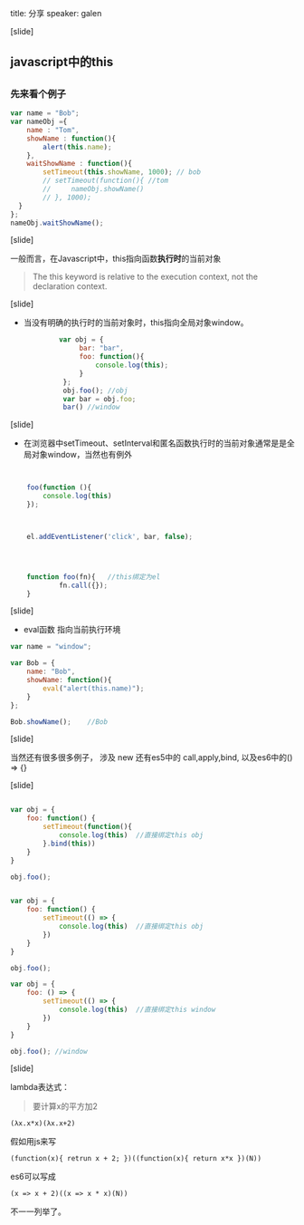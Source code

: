 title: 分享
speaker: galen





[slide]

## javascript中的this

##

### 先来看个例子  

```javascript
var name = "Bob";
var nameObj ={
    name : "Tom",
    showName : function(){
        alert(this.name);
    },
    waitShowName : function(){
        setTimeout(this.showName, 1000); // bob
        // setTimeout(function(){ //tom
        //     nameObj.showName()
        // }, 1000);
  }
};
nameObj.waitShowName();
```

[slide]

一般而言，在Javascript中，this指向函数**执行时**的当前对象

> The this keyword is relative to the execution context, not the declaration context.


[slide]
* 当没有明确的执行时的当前对象时，this指向全局对象window。
```javascript
            var obj = {
                 bar: "bar",
                 foo: function(){
                     console.log(this);
                 }
             };
             obj.foo(); //obj
             var bar = obj.foo;
             bar() //window
```


[slide]

* 在浏览器中setTimeout、setInterval和匿名函数执行时的当前对象通常是是全局对象window，当然也有例外

```javascript


    foo(function (){
        console.log(this)
    });



    el.addEventListener('click', bar, false);




    function foo(fn){   //this绑定为el
            fn.call({});
    }
```


[slide]

* eval函数 指向当前执行环境  

```javascript
var name = "window";

var Bob = {
    name: "Bob",
    showName: function(){
        eval("alert(this.name)");
    }
};

Bob.showName();    //Bob
```

[slide]

当然还有很多很多例子，
涉及 new     还有es5中的 call,apply,bind,  以及es6中的() => {}

[slide]
```javascript

var obj = {
    foo: function() {
        setTimeout(function(){
            console.log(this)  //直接绑定this obj
        }.bind(this))
    }
}

obj.foo();


var obj = {
    foo: function() {
        setTimeout(() => {
            console.log(this)  //直接绑定this obj
        })
    }
}

obj.foo();

var obj = {
    foo: () => {
        setTimeout(() => {
            console.log(this)  //直接绑定this window
        })
    }
}

obj.foo(); //window

```



[slide]

lambda表达式：  

> 要计算x的平方加2  

```
(λx.x*x)(λx.x+2)
```   

假如用js来写

```
(function(x){ retrun x + 2; })((function(x){ return x*x })(N))
```

es6可以写成  
```
(x => x + 2)((x => x * x)(N))
```
不一一列举了。
